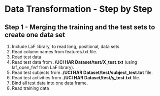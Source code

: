 # Data Transformation - Step by Step

## Step 1 - Merging the training and the test sets to create one data set

1. Include LaF library, to read long, positional, data sets.
2. Read column names from features.txt file.
3. Read test data
  1. Read test data from **./UCI HAR Dataset/test/X_test.txt** (using laf_open_fwf from LaF library).
  2. Read test subjects from **./UCI HAR Dataset/test/subject_test.txt** file.
  3. Read test activities from **./UCI HAR Dataset/test/y_test.txt** file.
  4. Bind all test data into one data frame.
4. Read training data
